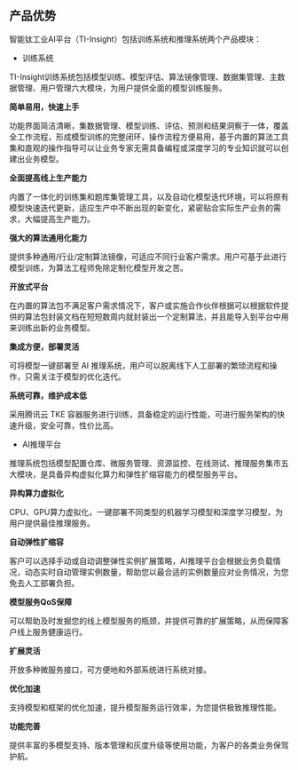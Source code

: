 ## 产品优势

智能钛工业AI平台（TI-Insight）包括训练系统和推理系统两个产品模块：

- 训练系统

TI-Insight训练系统包括模型训练、模型评估、算法镜像管理、数据集管理、主数据管理、用户管理六大模块，为用户提供全面的模型训练服务。

**简单易用，快速上手**

功能界面简洁清晰，集数据管理、模型训练、评估、预测和结果洞察于一体，覆盖全工作流程，形成模型训练的完整闭环，操作流程方便易用，基于内置的算法工具集和直观的操作指导可以让业务专家无需具备编程或深度学习的专业知识就可以创建出业务模型。


**全面提高线上生产能力**

内置了一体化的训练集和题库集管理工具，以及自动化模型迭代环境，可以将原有模型快速迭代更新，适应生产中不断出现的新变化，紧密贴合实际生产业务的需求，大幅提高生产能力。

**强大的算法通用化能力**

提供多种通用/行业/定制算法镜像，可适应不同行业客户需求。用户可基于此进行模型训练，为算法工程师免除定制化模型开发之苦。 

**开放式平台**

在内置的算法包不满足客户需求情况下，客户或实施合作伙伴根据可以根据软件提供的算法包封装文档在短短数周内就封装出一个定制算法，并且能导入到平台中用来训练出新的业务模型。

**集成方便，部署灵活**

可将模型一键部署至 AI 推理系统，用户可以脱离线下人工部署的繁琐流程和操作，只需关注于模型的优化迭代。

**系统可靠，维护成本低**

采用腾讯云 TKE 容器服务进行训练，具备稳定的运行性能，可进行服务架构的快速升级，安全可靠，性价比高。

- AI推理平台

推理系统包括模型配置仓库、微服务管理、资源监控、在线测试、推理服务集市五大模块，是具备异构虚拟化算力和弹性扩缩容能力的模型服务平台。

**异构算力虚拟化**

CPU、GPU算力虚拟化，一键部署不同类型的机器学习模型和深度学习模型，为用户提供最佳推理服务。

**自动弹性扩缩容**

客户可以选择手动或自动调整弹性实例扩展策略，AI推理平台会根据业务负载情况，动态实时自动管理实例数量，帮助您以最合适的实例数量应对业务情况，为您免去人工部署负担。

**模型服务QoS保障**


可以帮助及时发掘您的线上模型服务的瓶颈，并提供可靠的扩展策略，从而保障客户线上服务健康运行。


**扩展灵活**

开放多种微服务接口，可方便地和外部系统进行系统对接。

**优化加速**

支持模型和框架的优化加速，提升模型服务运行效率，为您提供极致推理性能。

**功能完善**

提供丰富的多模型支持、版本管理和灰度升级等使用功能，为客户的各类业务保驾护航。
